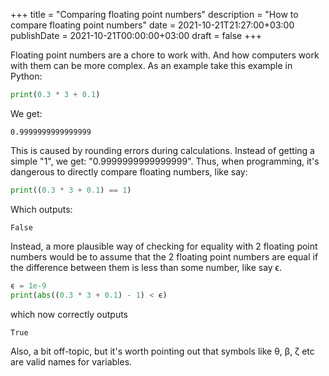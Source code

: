 +++
title = "Comparing floating point numbers"
description = "How to compare floating point numbers"
date = 2021-10-21T21:27:00+03:00
publishDate = 2021-10-21T00:00:00+03:00
draft = false
+++

Floating point numbers are a chore to work with. And how computers
work with them can be more complex. As an example take this example in
Python:

```python
print(0.3 * 3 + 0.1)
```

We get:

```text
0.9999999999999999
```

This is caused by rounding errors during calculations. Instead of
getting a simple "1", we get: "0.9999999999999999". Thus, when
programming, it's dangerous to directly compare floating numbers, like
say:

```python
print((0.3 * 3 + 0.1) == 1)
```

Which outputs:

```text
False
```

Instead, a more plausible way of checking for equality with 2 floating
point numbers would be to assume that the 2 floating point numbers are
equal if the difference between them is less than some number, like
say ϵ.

```python
ϵ = 1e-9
print(abs((0.3 * 3 + 0.1) - 1) < ϵ)
```

which now correctly outputs

```text
True
```

Also, a bit off-topic, but it's worth pointing out that symbols like
θ, β, ζ etc are valid names for variables.
